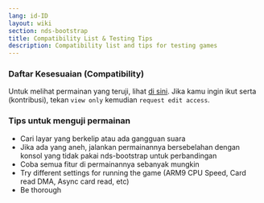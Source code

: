 ```yaml
---
lang: id-ID
layout: wiki
section: nds-bootstrap
title: Compatibility List & Testing Tips
description: Compatibility list and tips for testing games
---
```


### Daftar Kesesuaian (Compatibility)
Untuk melihat permainan yang teruji, lihat [di sini](https://docs.google.com/spreadsheets/d/1LRTkXOUXraTMjg1eedz_f7b5jiuyMv2x6e_jY_nyHSc/). Jika kamu ingin ikut serta (kontribusi), tekan `view only` kemudian `request edit access`.

### Tips untuk menguji permainan
- Cari layar yang berkelip atau ada gangguan suara
- Jika ada yang aneh, jalankan permainannya bersebelahan dengan konsol yang tidak pakai nds-bootstrap untuk perbandingan
- Coba semua fitur di permainannya sebanyak mungkin
- Try different settings for running the game (ARM9 CPU Speed, Card read DMA, Async card read, etc)
- Be thorough

